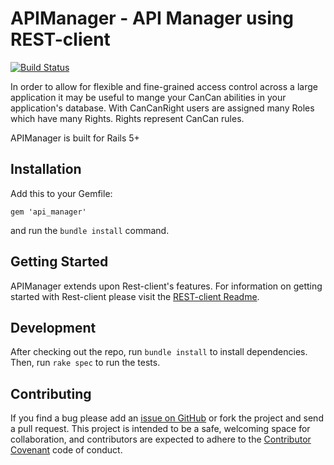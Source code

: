 # APIManager - API Manager using REST-client

[![Build Status](https://travis-ci.org/sealink/cancanright.svg?branch=master)](https://travis-ci.org/sealink/cancanright)

In order to allow for flexible and fine-grained access control across a large application it may
be useful to mange your CanCan abilities in your application's database. With CanCanRight users
are assigned many Roles which have many Rights. Rights represent CanCan rules.

APIManager is built for Rails 5+


## Installation

Add this to your Gemfile:

    gem 'api_manager'

and run the `bundle install` command.


## Getting Started

APIManager extends upon Rest-client's features. For information on getting started with Rest-client please visit the
[REST-client Readme](https://github.com/rest-client/rest-client/blob/master/README.md).


## Development

After checking out the repo, run `bundle install` to install dependencies. Then, run `rake spec`
to run the tests.


## Contributing

If you find a bug please add an [issue on GitHub](https://github.com/sealink/cancanright/issues)
or fork the project and send a pull request. This project is intended to be a safe, welcoming
space for collaboration, and contributors are expected to adhere to the
[Contributor Covenant](http://contributor-covenant.org) code of conduct.
